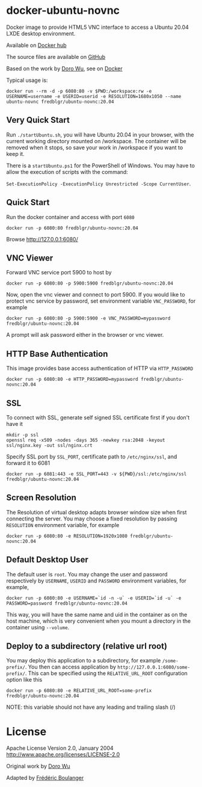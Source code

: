 docker-ubuntu-novnc
===================

Docker image to provide HTML5 VNC interface to access a Ubuntu 20.04 LXDE desktop environment.

Available on [Docker hub](https://hub.docker.com/r/fredblgr/ubuntu-novnc)

The source files are available on [GitHub](https://github.com/Frederic-Boulanger-UPS/docker-ubuntu-novnc)

Based on the work by [Doro Wu](https://github.com/fcwu), see on [Docker](https://hub.docker.com/r/dorowu/ubuntu-desktop-lxde-vnc/)

Typical usage is:

```
docker run --rm -d -p 6080:80 -v $PWD:/workspace:rw -e USERNAME=username -e USERID=userid -e RESOLUTION=1680x1050 --name ubuntu-novnc fredblgr/ubuntu-novnc:20.04
```

Very Quick Start
----------------
Run ```./startUbuntu.sh```, you will have Ubuntu 20.04 in your browser, with the current working directory mounted on /workspace. The container will be removed when it stops, so save your work in /workspace if you want to keep it.

There is a ```startUbuntu.ps1``` for the PowerShell of Windows. You may have to allow the execution of scripts with the command:

```Set-ExecutionPolicy -ExecutionPolicy Unrestricted -Scope CurrentUser```.

Quick Start
-------------------------
Run the docker container and access with port `6080`

```
docker run -p 6080:80 fredblgr/ubuntu-novnc:20.04
```

Browse http://127.0.0.1:6080/


VNC Viewer
------------------

Forward VNC service port 5900 to host by

```
docker run -p 6080:80 -p 5900:5900 fredblgr/ubuntu-novnc:20.04
```

Now, open the vnc viewer and connect to port 5900. If you would like to protect vnc service by password, set environment variable `VNC_PASSWORD`, for example

```
docker run -p 6080:80 -p 5900:5900 -e VNC_PASSWORD=mypassword fredblgr/ubuntu-novnc:20.04
```

A prompt will ask password either in the browser or vnc viewer.

HTTP Base Authentication
---------------------------

This image provides base access authentication of HTTP via `HTTP_PASSWORD`

```
docker run -p 6080:80 -e HTTP_PASSWORD=mypassword fredblgr/ubuntu-novnc:20.04
```

SSL
--------------------

To connect with SSL, generate self signed SSL certificate first if you don't have it

```
mkdir -p ssl
openssl req -x509 -nodes -days 365 -newkey rsa:2048 -keyout ssl/nginx.key -out ssl/nginx.crt
```

Specify SSL port by `SSL_PORT`, certificate path to `/etc/nginx/ssl`, and forward it to 6081

```
docker run -p 6081:443 -e SSL_PORT=443 -v ${PWD}/ssl:/etc/nginx/ssl fredblgr/ubuntu-novnc:20.04
```

Screen Resolution
------------------

The Resolution of virtual desktop adapts browser window size when first connecting the server. You may choose a fixed resolution by passing `RESOLUTION` environment variable, for example

```
docker run -p 6080:80 -e RESOLUTION=1920x1080 fredblgr/ubuntu-novnc:20.04
```

Default Desktop User
--------------------

The default user is `root`. You may change the user and password respectively by `USERNAME`, `USERID` and `PASSWORD` environment variables, for example,

```
docker run -p 6080:80 -e USERNAME=`id -n -u` -e USERID=`id -u` -e PASSWORD=password fredblgr/ubuntu-novnc:20.04
```

This way, you will have the same name and uid in the container as on the host machine, which is very convenient when you mount a directory in the container using ```--volume```.


Deploy to a subdirectory (relative url root)
--------------------------------------------

You may deploy this application to a subdirectory, for example `/some-prefix/`. You then can access application by `http://127.0.0.1:6080/some-prefix/`. This can be specified using the `RELATIVE_URL_ROOT` configuration option like this

```
docker run -p 6080:80 -e RELATIVE_URL_ROOT=some-prefix fredblgr/ubuntu-novnc:20.04
```

NOTE: this variable should not have any leading and trailing slash (/)


License
==================

Apache License Version 2.0, January 2004 http://www.apache.org/licenses/LICENSE-2.0

Original work by [Doro Wu](https://github.com/fcwu)

Adapted by [Frédéric Boulanger](https://github.com/Frederic-Boulanger-UPS)
